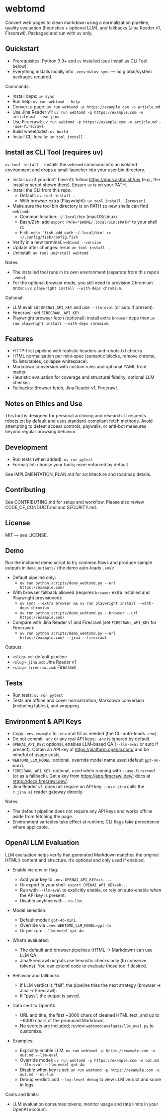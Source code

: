# webtomd

Convert web pages to clean markdown using a normalization pipeline, quality evaluation (heuristics + optional LLM), and fallbacks (Jina Reader v1, Firecrawl). Packaged and run with uv only.

## Quickstart

- Prerequisites: Python 3.9+ and `uv` installed (see Install as CLI Tool below).
- Everything installs locally into `.venv` via `uv sync` — no global/system packages required.

Commands:

- Install deps: `uv sync`
- Run help: `uv run webtomd --help`
- Convert a page: `uv run webtomd -p https://example.com -o article.md`
- Use Jina Reader v1: `uv run webtomd -p https://example.com -o article.md --use-jina`
- Use Firecrawl: `uv run webtomd -p https://example.com -o article.md --use-firecrawl`
- Build wheel/sdist: `uv build`
- Install CLI locally: `uv tool install .`

## Install as CLI Tool (requires uv)

`uv tool install .` installs the `webtomd` command into an isolated environment and drops a small launcher into your user bin directory.

- Install uv (if you don’t have it): follow https://docs.astral.sh/uv/ (e.g., the installer script shown there). Ensure `uv` is on your PATH.
- Install the CLI from this repo:
  - Default: `uv tool install .`
  - With browser extra (Playwright): `uv tool install .[browser]`
- Make sure the tool bin directory is on PATH so new shells can find `webtomd`:
  - Common location: `~/.local/bin` (macOS/Linux)
  - Bash/Zsh: add `export PATH="$HOME/.local/bin:$PATH"` to your shell rc
  - Fish: `echo 'fish_add_path ~/.local/bin' >> ~/.config/fish/config.fish`
- Verify in a new terminal: `webtomd --version`
- Update after changes: rerun `uv tool install .`
- Uninstall: `uv tool uninstall webtomd`

Notes:
- The installed tool runs in its own environment (separate from this repo’s `.venv`).
- For the optional browser mode, you still need to provision Chromium once: `uvx playwright install --with-deps chromium`.

Optional:

- LLM eval: set `OPENAI_API_KEY` and use `--llm-eval` (or auto if present).
- Firecrawl: set `FIRECRAWL_API_KEY`.
- Playwright browser fetch (optional): install extra `browser` deps then `uv run playwright install --with-deps chromium`.

## Features

- HTTP-first pipeline with realistic headers and robots.txt checks.
- HTML normalization per mini-spec (semantic blocks, remove chrome, fix lists/tables, collapse whitespace).
- Markdown conversion with custom rules and optional YAML front matter.
- Heuristic evaluation for coverage and structural fidelity; optional LLM checker.
- Fallbacks: Browser fetch, Jina Reader v1, Firecrawl.

## Notes on Ethics and Use

This tool is designed for personal archiving and research. It respects robots.txt by default and uses standard-compliant fetch methods. Avoid attempting to defeat access controls, paywalls, or anti-bot measures beyond regular browsing behavior.

## Development

- Run tests (when added): `uv run pytest`
- Format/lint: choose your tools; none enforced by default.

See IMPLEMENTATION_PLAN.md for architecture and roadmap details.

## Contributing

See CONTRIBUTING.md for setup and workflow. Please also review CODE_OF_CONDUCT.md and SECURITY.md.

## License

MIT — see LICENSE.

## Demo

Run the included demo script to try common flows and produce sample outputs in `demo_outputs/` (the demo auto-loads `.env`):

- Default pipeline only:
  - `uv run python scripts/demo_webtomd.py --url https://example.com/`
- With browser fallback allowed (requires `browser` extra installed and Playwright provisioned):
  - `uv sync --extra browser && uv run playwright install --with-deps chromium`
  - `uv run python scripts/demo_webtomd.py --browser --url https://example.com/`
- Compare with Jina Reader v1 and Firecrawl (set `FIRECRAWL_API_KEY` for Firecrawl):
  - `uv run python scripts/demo_webtomd.py --url https://example.com/ --jina --firecrawl`

Outputs:
- `<slug>.md`: default pipeline
- `<slug>.jina.md`: Jina Reader v1
- `<slug>.firecrawl.md`: Firecrawl

## Tests

- Run tests: `uv run pytest`
- Tests are offline and cover normalization, Markdown conversion (including tables), and wrapping.

## Environment & API Keys

- Copy `.env.example` to `.env` and fill as needed (the CLI auto-loads `.env`).
- Do not commit `.env` or any real API keys; `.env` is ignored by default.
- `OPENAI_API_KEY`: optional, enables LLM-based QA (`--llm-eval` or auto if present). Obtain an API key at https://platform.openai.com/ and be mindful of usage costs.
- `WEBTOMD_LLM_MODEL`: optional, override model name used (default `gpt-4o-mini`).
- `FIRECRAWL_API_KEY`: optional, used when running with `--use-firecrawl` (or as a fallback). Get a key from https://app.firecrawl.dev/; docs at https://docs.firecrawl.dev/.
- Jina Reader v1: does not require an API key. `--use-jina` calls the `r.jina.ai` reader gateway directly.

Notes:
- The default pipeline does not require any API keys and works offline aside from fetching the page.
- Environment variables take effect at runtime; CLI flags take precedence where applicable.

## OpenAI LLM Evaluation

LLM evaluation helps verify that generated Markdown matches the original HTML’s content and structure. It’s optional and only used if enabled.

- Enable via env or flag:
  - Add your key to `.env`: `OPENAI_API_KEY=sk-...`
  - Or export in your shell: `export OPENAI_API_KEY=sk-...`
  - Run with `--llm-eval` to explicitly enable, or rely on auto-enable when the API key is present.
  - Disable anytime with `--no-llm`.

- Model selection:
  - Default model: `gpt-4o-mini`.
  - Override via `.env`: `WEBTOMD_LLM_MODEL=gpt-4o`
  - Or per run: `--llm-model gpt-4o`

- What’s evaluated:
  - The default and browser pipelines (HTML → Markdown) can use LLM QA.
  - Jina/Firecrawl outputs use heuristic checks only (to conserve tokens). You can extend code to evaluate those too if desired.

- Behavior and fallbacks:
  - If LLM verdict is “fail”, the pipeline tries the next strategy (browser → Jina → Firecrawl).
  - If “pass”, the output is saved.

- Data sent to OpenAI:
  - URL and title, the first ~3000 chars of cleaned HTML text, and up to ~6000 chars of the produced Markdown.
  - No secrets are included; review `webtomd/evaluate/llm_eval.py` to customize.

- Examples:
  - Explicitly enable LLM: `uv run webtomd -p https://example.com -o out.md --llm-eval`
  - Override model: `uv run webtomd -p https://example.com -o out.md --llm-eval --llm-model gpt-4o`
  - Disable when key is set: `uv run webtomd -p https://example.com -o out.md --no-llm`
  - Debug verdict: add `--log-level debug` to view LLM verdict and score in logs.

Costs and limits:
- LLM evaluation consumes tokens; monitor usage and rate limits in your OpenAI account.
